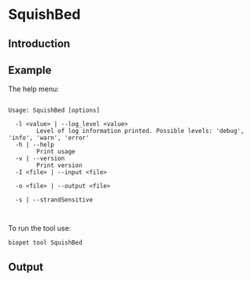 # SquishBed

## Introduction
 

## Example
The help menu:
~~~

Usage: SquishBed [options]

  -l <value> | --log_level <value>
        Level of log information printed. Possible levels: 'debug', 'info', 'warn', 'error'
  -h | --help
        Print usage
  -v | --version
        Print version
  -I <file> | --input <file>
        
  -o <file> | --output <file>
        
  -s | --strandSensitive
        


~~~

To run the tool use:
~~~
biopet tool SquishBed    
~~~


## Output
